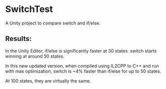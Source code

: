 # SwitchTest

A Unity project to compare switch and if/else.

## Results:

In the Unity Editor, if/else is significantly faster at 30 states. switch starts winning at around 50 states.

In this new updated version, when compiled using IL2CPP to C++ and run with max optimization, switch is ~4% faster than if/else for up to 50 states. 

At 100 states, they are virtually the same.
